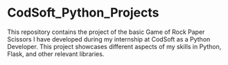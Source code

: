 # CodSoft_Python_Projects
This repository contains the project of the basic Game of Rock Paper Scissors I have developed during my internship at CodSoft as a Python Developer. This project showcases different aspects of my skills in Python, Flask, and other relevant libraries. 
